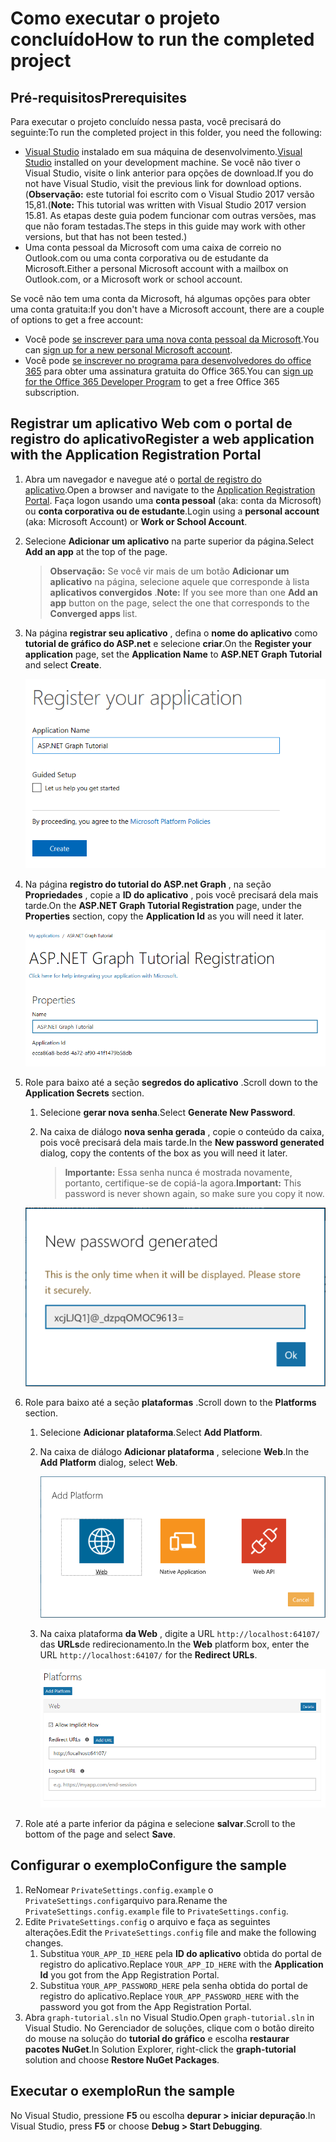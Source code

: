# <a name="how-to-run-the-completed-project"></a><span data-ttu-id="1a896-101">Como executar o projeto concluído</span><span class="sxs-lookup"><span data-stu-id="1a896-101">How to run the completed project</span></span>

## <a name="prerequisites"></a><span data-ttu-id="1a896-102">Pré-requisitos</span><span class="sxs-lookup"><span data-stu-id="1a896-102">Prerequisites</span></span>

<span data-ttu-id="1a896-103">Para executar o projeto concluído nessa pasta, você precisará do seguinte:</span><span class="sxs-lookup"><span data-stu-id="1a896-103">To run the completed project in this folder, you need the following:</span></span>

- <span data-ttu-id="1a896-104">[Visual Studio](https://visualstudio.microsoft.com/vs/) instalado em sua máquina de desenvolvimento.</span><span class="sxs-lookup"><span data-stu-id="1a896-104">[Visual Studio](https://visualstudio.microsoft.com/vs/) installed on your development machine.</span></span> <span data-ttu-id="1a896-105">Se você não tiver o Visual Studio, visite o link anterior para opções de download.</span><span class="sxs-lookup"><span data-stu-id="1a896-105">If you do not have Visual Studio, visit the previous link for download options.</span></span> <span data-ttu-id="1a896-106">(**Observação:** este tutorial foi escrito com o Visual Studio 2017 versão 15,81.</span><span class="sxs-lookup"><span data-stu-id="1a896-106">(**Note:** This tutorial was written with Visual Studio 2017 version 15.81.</span></span> <span data-ttu-id="1a896-107">As etapas deste guia podem funcionar com outras versões, mas que não foram testadas.</span><span class="sxs-lookup"><span data-stu-id="1a896-107">The steps in this guide may work with other versions, but that has not been tested.)</span></span>
- <span data-ttu-id="1a896-108">Uma conta pessoal da Microsoft com uma caixa de correio no Outlook.com ou uma conta corporativa ou de estudante da Microsoft.</span><span class="sxs-lookup"><span data-stu-id="1a896-108">Either a personal Microsoft account with a mailbox on Outlook.com, or a Microsoft work or school account.</span></span>

<span data-ttu-id="1a896-109">Se você não tem uma conta da Microsoft, há algumas opções para obter uma conta gratuita:</span><span class="sxs-lookup"><span data-stu-id="1a896-109">If you don't have a Microsoft account, there are a couple of options to get a free account:</span></span>

- <span data-ttu-id="1a896-110">Você pode [se inscrever para uma nova conta pessoal da Microsoft](https://signup.live.com/signup?wa=wsignin1.0&rpsnv=12&ct=1454618383&rver=6.4.6456.0&wp=MBI_SSL_SHARED&wreply=https://mail.live.com/default.aspx&id=64855&cbcxt=mai&bk=1454618383&uiflavor=web&uaid=b213a65b4fdc484382b6622b3ecaa547&mkt=E-US&lc=1033&lic=1).</span><span class="sxs-lookup"><span data-stu-id="1a896-110">You can [sign up for a new personal Microsoft account](https://signup.live.com/signup?wa=wsignin1.0&rpsnv=12&ct=1454618383&rver=6.4.6456.0&wp=MBI_SSL_SHARED&wreply=https://mail.live.com/default.aspx&id=64855&cbcxt=mai&bk=1454618383&uiflavor=web&uaid=b213a65b4fdc484382b6622b3ecaa547&mkt=E-US&lc=1033&lic=1).</span></span>
- <span data-ttu-id="1a896-111">Você pode [se inscrever no programa para desenvolvedores do office 365](https://developer.microsoft.com/office/dev-program) para obter uma assinatura gratuita do Office 365.</span><span class="sxs-lookup"><span data-stu-id="1a896-111">You can [sign up for the Office 365 Developer Program](https://developer.microsoft.com/office/dev-program) to get a free Office 365 subscription.</span></span>

## <a name="register-a-web-application-with-the-application-registration-portal"></a><span data-ttu-id="1a896-112">Registrar um aplicativo Web com o portal de registro do aplicativo</span><span class="sxs-lookup"><span data-stu-id="1a896-112">Register a web application with the Application Registration Portal</span></span>

1. <span data-ttu-id="1a896-113">Abra um navegador e navegue até o [portal de registro do aplicativo](https://apps.dev.microsoft.com).</span><span class="sxs-lookup"><span data-stu-id="1a896-113">Open a browser and navigate to the [Application Registration Portal](https://apps.dev.microsoft.com).</span></span> <span data-ttu-id="1a896-114">Faça logon usando uma **conta pessoal** (aka: conta da Microsoft) ou **conta corporativa ou de estudante**.</span><span class="sxs-lookup"><span data-stu-id="1a896-114">Login using a **personal account** (aka: Microsoft Account) or **Work or School Account**.</span></span>

1. <span data-ttu-id="1a896-115">Selecione **Adicionar um aplicativo** na parte superior da página.</span><span class="sxs-lookup"><span data-stu-id="1a896-115">Select **Add an app** at the top of the page.</span></span>

    > <span data-ttu-id="1a896-116">**Observação:** Se você vir mais de um botão **Adicionar um aplicativo** na página, selecione aquele que corresponde à lista **aplicativos convergidos** .</span><span class="sxs-lookup"><span data-stu-id="1a896-116">**Note:** If you see more than one **Add an app** button on the page, select the one that corresponds to the **Converged apps** list.</span></span>

1. <span data-ttu-id="1a896-117">Na página **registrar seu aplicativo** , defina o **nome do aplicativo** como **tutorial de gráfico do ASP.net** e selecione **criar**.</span><span class="sxs-lookup"><span data-stu-id="1a896-117">On the **Register your application** page, set the **Application Name** to **ASP.NET Graph Tutorial** and select **Create**.</span></span>

    ![Captura de tela da criação de um novo aplicativo no site do portal de registro de aplicativo](/tutorial/images/arp-create-app-01.png)

1. <span data-ttu-id="1a896-119">Na página **registro do tutorial do ASP.net Graph** , na seção **Propriedades** , copie a **ID do aplicativo** , pois você precisará dela mais tarde.</span><span class="sxs-lookup"><span data-stu-id="1a896-119">On the **ASP.NET Graph Tutorial Registration** page, under the **Properties** section, copy the **Application Id** as you will need it later.</span></span>

    ![Captura de tela da ID do aplicativo recém-criado](/tutorial/images/arp-create-app-02.png)

1. <span data-ttu-id="1a896-121">Role para baixo até a seção **segredos do aplicativo** .</span><span class="sxs-lookup"><span data-stu-id="1a896-121">Scroll down to the **Application Secrets** section.</span></span>

    1. <span data-ttu-id="1a896-122">Selecione **gerar nova senha**.</span><span class="sxs-lookup"><span data-stu-id="1a896-122">Select **Generate New Password**.</span></span>
    1. <span data-ttu-id="1a896-123">Na caixa de diálogo **nova senha gerada** , copie o conteúdo da caixa, pois você precisará dela mais tarde.</span><span class="sxs-lookup"><span data-stu-id="1a896-123">In the **New password generated** dialog, copy the contents of the box as you will need it later.</span></span>

        > <span data-ttu-id="1a896-124">**Importante:** Essa senha nunca é mostrada novamente, portanto, certifique-se de copiá-la agora.</span><span class="sxs-lookup"><span data-stu-id="1a896-124">**Important:** This password is never shown again, so make sure you copy it now.</span></span>

    ![Captura de tela da senha do aplicativo recém-criado](/tutorial/images/arp-create-app-03.png)

1. <span data-ttu-id="1a896-126">Role para baixo até a seção **plataformas** .</span><span class="sxs-lookup"><span data-stu-id="1a896-126">Scroll down to the **Platforms** section.</span></span>

    1. <span data-ttu-id="1a896-127">Selecione **Adicionar plataforma**.</span><span class="sxs-lookup"><span data-stu-id="1a896-127">Select **Add Platform**.</span></span>
    1. <span data-ttu-id="1a896-128">Na caixa de diálogo **Adicionar plataforma** , selecione **Web**.</span><span class="sxs-lookup"><span data-stu-id="1a896-128">In the **Add Platform** dialog, select **Web**.</span></span>

        ![Captura de tela criando uma plataforma para o aplicativo](/tutorial/images/arp-create-app-04.png)

    1. <span data-ttu-id="1a896-130">Na caixa plataforma **da Web** , digite a URL `http://localhost:64107/` das **URLs**de redirecionamento.</span><span class="sxs-lookup"><span data-stu-id="1a896-130">In the **Web** platform box, enter the URL `http://localhost:64107/` for the **Redirect URLs**.</span></span>

        ![Captura de tela da nova plataforma Web adicionada para o aplicativo](/tutorial/images/arp-create-app-05.png)

1. <span data-ttu-id="1a896-132">Role até a parte inferior da página e selecione **salvar**.</span><span class="sxs-lookup"><span data-stu-id="1a896-132">Scroll to the bottom of the page and select **Save**.</span></span>

## <a name="configure-the-sample"></a><span data-ttu-id="1a896-133">Configurar o exemplo</span><span class="sxs-lookup"><span data-stu-id="1a896-133">Configure the sample</span></span>

1. <span data-ttu-id="1a896-134">ReNomear `PrivateSettings.config.example` o `PrivateSettings.config`arquivo para.</span><span class="sxs-lookup"><span data-stu-id="1a896-134">Rename the `PrivateSettings.config.example` file to `PrivateSettings.config`.</span></span>
1. <span data-ttu-id="1a896-135">Edite `PrivateSettings.config` o arquivo e faça as seguintes alterações.</span><span class="sxs-lookup"><span data-stu-id="1a896-135">Edit the `PrivateSettings.config` file and make the following changes.</span></span>
    1. <span data-ttu-id="1a896-136">Substitua `YOUR_APP_ID_HERE` pela **ID do aplicativo** obtida do portal de registro do aplicativo.</span><span class="sxs-lookup"><span data-stu-id="1a896-136">Replace `YOUR_APP_ID_HERE` with the **Application Id** you got from the App Registration Portal.</span></span>
    1. <span data-ttu-id="1a896-137">Substitua `YOUR_APP_PASSWORD_HERE` pela senha obtida do portal de registro do aplicativo.</span><span class="sxs-lookup"><span data-stu-id="1a896-137">Replace `YOUR_APP_PASSWORD_HERE` with the password you got from the App Registration Portal.</span></span>
1. <span data-ttu-id="1a896-138">Abra `graph-tutorial.sln` no Visual Studio.</span><span class="sxs-lookup"><span data-stu-id="1a896-138">Open `graph-tutorial.sln` in Visual Studio.</span></span> <span data-ttu-id="1a896-139">No Gerenciador de soluções, clique com o botão direito do mouse na solução do **tutorial do gráfico** e escolha **restaurar pacotes NuGet**.</span><span class="sxs-lookup"><span data-stu-id="1a896-139">In Solution Explorer, right-click the **graph-tutorial** solution and choose **Restore NuGet Packages**.</span></span>

## <a name="run-the-sample"></a><span data-ttu-id="1a896-140">Executar o exemplo</span><span class="sxs-lookup"><span data-stu-id="1a896-140">Run the sample</span></span>

<span data-ttu-id="1a896-141">No Visual Studio, pressione **F5** ou escolha **depurar > iniciar depuração**.</span><span class="sxs-lookup"><span data-stu-id="1a896-141">In Visual Studio, press **F5** or choose **Debug > Start Debugging**.</span></span>